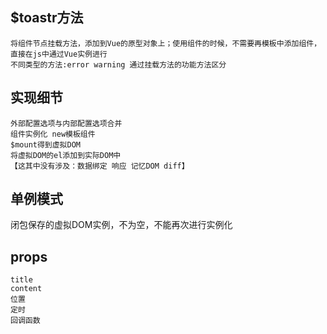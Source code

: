 ## $toastr方法 ##
    将组件节点挂载方法，添加到Vue的原型对象上；使用组件的时候，不需要再模板中添加组件，直接在js中通过Vue实例进行
    不同类型的方法:error warning 通过挂载方法的功能方法区分

## 实现细节 ##
    外部配置选项与内部配置选项合并
    组件实例化 new模板组件
    $mount得到虚拟DOM
    将虚拟DOM的el添加到实际DOM中
    【这其中没有涉及：数据绑定 响应 记忆DOM diff】

## 单例模式 ##
闭包保存的虚拟DOM实例，不为空，不能再次进行实例化

## props ##
    title
    content
    位置
    定时
    回调函数
